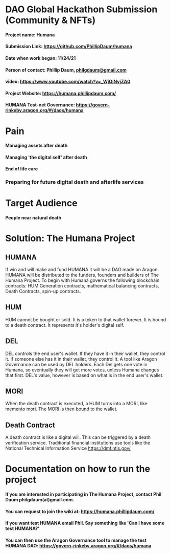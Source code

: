 

# DAO Global Hackathon Submission (Community & NFTs)
#### Project name: Humana
#### Submission Link: https://github.com/PhillipDaum/humana
#### Date when work began: 11/24/21
#### Person of contact: Phillip Daum, philgdaum@gmail.com
#### video: https://www.youtube.com/watch?v=_WjOiNyjZA0
#### Project Website: https://humana.phillipdaum.com/ 
#### HUMANA Test-net Governance: https://govern-rinkeby.aragon.org/#/daos/humana

# Pain
#### Managing assets after death
#### Managing 'the digital self' after death
#### End of life care
### Preparing for future digital death and afterlife services

# Target Audience
#### People near natural death

# Solution: The Humana Project
## HUMANA
If win and will make and fund HUMANA it will be a DAO made on Aragon. HUMANA will be distributed to the funders, founders and builders of The Humana Project. To begin with Humana governs the following blockchain contracts: HUM Generation contracts, mathematical balancing contracts, Death Contracts, spin-up contracts.

## HUM
HUM cannot be bought or sold. It is a token to that wallet forever. It is bound to a death contract. It represents it's holder's digital self.

## DEL
DEL controls the end user's wallet. If they have it in their wallet, they control it. If someone else has it in their wallet, they control it. A tool like Aragon Governance can be used by DEL holders. Each Del gets one vote in Humana, so eventually they will get more votes, unless Humana changes that first. DEL's value, however is based on what is in the end user's wallet.

## MORI
When the death contract is executed, a HUM turns into a MORI, like memento mori. The MORI is then bound to the wallet.

## Death Contract
A death contract is like a digital will. This can be triggered by a death verification service. Traditional financial institutions use tools like the National Technical Information Service https://dmf.ntis.gov/

# Documentation on how to run the project
#### If you are interested in participating in The Humana Project, contact Phil Daum philgdaum(at)gmail.com. 
#### You can request to join the wiki at: https://humana.phillipdaum.com/
#### If you want test HUMANA email Phil. Say something like 'Can I have some test HUMANA?'
#### You can then use the Aragon Governance tool to manage the test HUMANA DAO: https://govern-rinkeby.aragon.org/#/daos/humana

